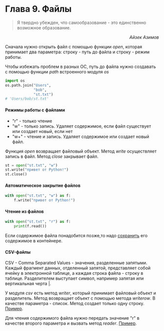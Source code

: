 # Глава 9. Файлы

> Я твердно убежден, что самообразование - это единственно возможное образование.

<p style="text-align: right;"><i>Айзек Азимов</i></p>

Сначала нужно открыть файл с помощью функции *open*, которая принимает 
два параметра: строку - путь до файла и строку - режим работы.

Чтобы избежать проблем в разных ОС, путь до файла нужно создавать с помощью функции *path* встроенного модуля *os*
```python
import os
os.path.join("Users",
             "bob",
             "st.txt")
# 'Users/bob/st.txt'
```

#### Режимы работы с файлами

- "r" - только чтение
- "w" - только запись. Удаляет содержимое, если файл существует или создает новый, если нет
- "w+" - чтение и запись. Удаляет содержимое или создает новый файл.

Функция *open* возвращает файловый объект. Метод *write* осуществляет запись в файл. Метод *close* закрывает файл.
```python
st = open("st.txt", "w")
st.write("привет от Python!")
st.close()
```
#### Автоматическое закрытие файлов
```python
with open("st.txt", "w") as f:
    f.write("привет от Python!")
```
#### Чтение из файлов
```python
with open("st.txt", "r") as f:
    print(f.read())
```
Если содержимое файла понадобится позже,то надо [сохранить](ex226.py) 
его содержимое в контейнере. 

#### CSV-файлы
CSV - Comma Separated Values - значения, разделенные запятыми. 
Каждый фрагмент данных, отделенный запятой, представляет собой ячейку
в электронной таблице, а каждая строка файла - строку в таблице. 
Разделителем выступает символ, например запятая или вертикальная черта |.

У модуля *csv* есть метод *writer*, который принимает файловый объект и разделитель. 
Метод возвращает объект с помощью метода *writerow*. В качестве параметра - список. 
Метод создает только одну строку. [Пример](ex227.py).

Для чтения содержимого файла нужно передать значение "r"  в качестве второго параметра 
и вызвать метод *reader*. [Пример](ex228.py).



